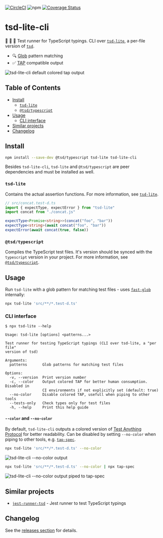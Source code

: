 <!-- markdownlint-disable first-line-h1 -->

[![CircleCI](https://dl.circleci.com/status-badge/img/gh/asd-xiv/tsd-lite-cli/tree/main.svg?style=svg)](https://dl.circleci.com/status-badge/redirect/gh/asd-xiv/tsd-lite-cli/tree/main)
![npm](https://img.shields.io/npm/v/tsd-lite-cli)
[![Coverage Status](https://coveralls.io/repos/github/asd-xiv/tsd-lite-cli/badge.svg?branch=main)](https://coveralls.io/github/asd-xiv/tsd-lite-cli?branch=main)

# tsd-lite-cli

:bug: :link: :runner: Test runner for TypeScript typings. CLI over
[`tsd-lite`][intro_tsd-lite], a per-file version of [`tsd`][intro_tsd].

- :mag: [Glob][intro_fast-glob] pattern matching
- :white_check_mark: [TAP][intro_tap] compatible output

![tsd-lite-cli default colored tap output](docs/output-default.png
"tsd-lite-cli default colored tap output")

[intro_tsd]: https://github.com/SamVerschueren/tsd
[intro_tsd-lite]: https://github.com/mrazauskas/tsd-lite
[intro_fast-glob]: https://github.com/mrmlnc/fast-glob
[intro_tap]: https://testanything.org

## Table of Contents

<!-- vim-markdown-toc GFM -->

- [Install](#install)
  - [`tsd-lite`](#tsd-lite)
  - [`@tsd/typescript`](#tsdtypescript)
- [Usage](#usage)
  - [CLI interface](#cli-interface)
- [Similar projects](#similar-projects)
- [Changelog](#changelog)

<!-- vim-markdown-toc -->

## Install

```bash
npm install --save-dev @tsd/typescript tsd-lite tsd-lite-cli
```

Besides `tsd-lite-cli`, `tsd-lite` and `@tsd/typescript` are peer dependencies
and must be installed as well.

### `tsd-lite`

Contains the actual assertion functions. For more information, see
[`tsd-lite`][install_tsd-lite].

```typescript
// src/concat.test-d.ts
import { expectType, expectError } from "tsd-lite"
import concat from "./concat.js"

expectType<Promise<string>>(concat("foo", "bar"))
expectType<string>(await concat("foo", "bar"))
expectError(await concat(true, false))
```

[install_tsd-lite]: https://github.com/mrazauskas/tsd-lite

### `@tsd/typescript`

Compiles the TypeScript test files. It's version should be synced with the
`typescript` version in your project. For more information, see
[`@tsd/typescript`][install_tsd-typescript].

[install_tsd-typescript]: https://github.com/SamVerschueren/tsd-typescript

## Usage

Run `tsd-lite` with a glob pattern for matching test files - uses
[`fast-glob`][usage_fast-glob] internally:

```bash
npx tsd-lite 'src/**/*.test-d.ts'
```

[usage_fast-glob]: https://github.com/mrmlnc/fast-glob

### CLI interface

```console
$ npx tsd-lite --help

Usage: tsd-lite [options] <patterns...>

Test runner for testing TypeScript typings (CLI over tsd-lite, a "per file"
version of tsd)

Arguments:
  patterns       Glob patterns for matching test files

Options:
  -v, --version  Print version number
  -c, --color    Output colored TAP for better human consumption. Disabled in
                 CI environments if not explicitly set (default: true)
  --no-color     Disable colored TAP, usefull when piping to other tools
  --tests-only   Check types only for test files
  -h, --help     Print this help guide
```

#### `--color` and `--no-color`

By default, `tsd-lite-cli` outputs a colored version of [Test Anything
Protocol][cli_tap] for better readability. Can be disabled by setting
`--no-color` when piping to other tools, e.g. [`tap-spec`][cli_tap-spec].

```bash
npx tsd-lite 'src/**/*.test-d.ts' --no-color
```

![tsd-lite-cli --no-color output](docs/output-no-color.png "tsd-lite-cli
--no-color output")

```bash
npx tsd-lite 'src/**/*.test-d.ts' --no-color | npx tap-spec
```

![tsd-lite-cli --no-color output piped to
tap-spec](docs/output-no-color_tap-spec.png "tsd-lite-cli --no-color output
piped to tap-spec")

[cli_tap]: https://testanything.org
[cli_tap-spec]: https://github.com/scottcorgan/tap-spec

## Similar projects

- [`jest-runner-tsd`][similar_jest-runner-tsd] - Jest runner to test TypeScript
  typings

[similar_jest-runner-tsd]: https://github.com/jest-community/jest-runner-tsd

## Changelog

See the [releases section](https://github.com/asd-xiv/tsd-lite-cli/releases)
for details.
